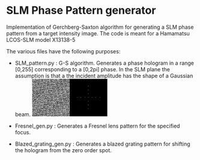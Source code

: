 # SLM Phase Pattern generator

Implementation of Gerchberg-Saxton algorithm for generating a SLM phase pattern from a target intensity image.
The code is meant for a Hamamatsu LCOS-SLM model X13138-5

The various files have the following purposes:
* SLM_pattern.py : G-S algorithm. Generates a phase hologram in a range [0,255] corresponding to a [0,2pi] phase. In the SLM plane the assumption is that a the incident amplitude has the shape of a Gaussian beam.
![alt text](https://github.com/mmazzanti/SLM_phase_pattern/blob/master/Presentation_files/SLM_evol_show.gif)

* Fresnel_gen.py : Generates a Fresnel lens pattern for the specified focus.

* Blazed_grating_gen.py : Generates a blazed grating pattern for shifting the hologram from the zero order spot.
